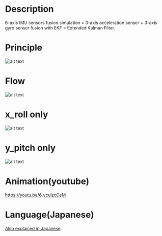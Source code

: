 # Description
6-axis IMU sensors fusion simulation = 3-axis acceleration sensor + 3-axis gyro sensor fusion with EKF = Extended Kalman Filter.

# Principle
![alt text](https://github.com/soarbear/imu_ekf/blob/master/ekf_principle.jpg)

# Flow
![alt text](https://github.com/soarbear/imu_ekf/blob/master/Extended_Kalman_Filter_Flowchart.jpg)

# x_roll only

![alt text](https://github.com/soarbear/imu_ekf/blob/master/imu_by_ekf_x_roll.gif)

# y_pitch only
![alt text](https://github.com/soarbear/imu_ekf/blob/master/imu_by_ekf_y_pitch.gif)

# Animation(youtube)
https://youtu.be/6_vculzcCeM

# Language(Japanese)
<a href="https://memo.soarcloud.com/6%e8%bb%b8imu%ef%bd%9e%e6%8b%a1%e5%bc%b5%e3%82%ab%e3%83%ab%e3%83%9e%e3%83%b3%e3%83%95%e3%82%a3%e3%83%ab%e3%82%bf/">Also explained in Japanese</a>
